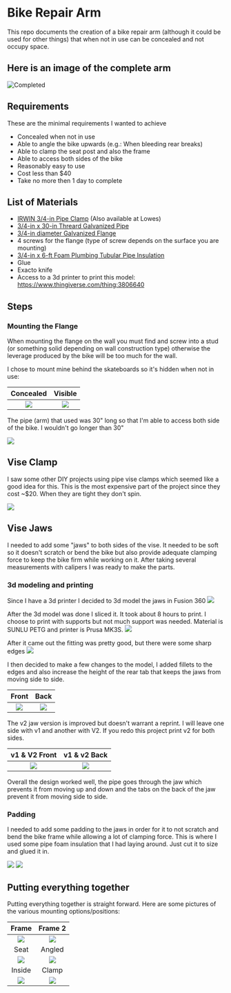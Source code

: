 # Bike Repair Arm

This repo documents the creation of a bike repair arm (although it could be used for other things) that when not in use can be concealed and not occupy space.

## Here is an image of the complete arm

![Completed](images/seat-post.jpg)


## Requirements

These are the minimal requirements I wanted to achieve

 - Concealed when not in use
 - Able to angle the bike upwards (e.g.: When bleeding rear breaks)
 - Able to clamp the seat post and also the frame
 - Able to access both sides of the bike
 - Reasonably easy to use 
 - Cost less than $40
 - Take no more then 1 day to complete
 
 
 ## List of Materials
 
 - [IRWIN 3/4-in Pipe Clamp](https://www.amazon.com/IRWIN-QUICK-GRIP-Pipe-Clamp-224134/dp/B0000CCXVO) (Also available at Lowes)
 - [3/4-in x 30-in Threard Galvanized Pipe](https://www.lowes.com/pd/Southland-Pipe-3-4-in-x-30-in-150-PSI-Threaded-Galvanized-Pipe/3357876)
 - [3/4-in diameter Galvanized Flange](https://www.lowes.com/pd/Mueller-Proline-3-4-in-dia-Galvanized-Floor-Flange-Fittings/4330094)
 - 4 screws for the flange (type of screw depends on the surface you are mounting)
 - [3/4-in x 6-ft Foam Plumbing Tubular Pipe Insulation](https://www.lowes.com/pd/Frost-King-3-4-in-x-6-ft-Foam-Plumbing-Tubular-Pipe-Insulation/1060005)
 - Glue
 - Exacto knife
 - Access to a 3d printer to print this model: https://www.thingiverse.com/thing:3806640
 
 ## Steps
 
 ### Mounting the Flange
 
 When mounting the flange on the wall you must find and screw into a stud (or something solid depending on wall construction type) otherwise the leverage produced by the bike will be too much for the wall.
 
 I chose to mount mine behind the skateboards so it's hidden when not in use:
 
 
 Concealed             |  Visible
:-------------------------:|:-------------------------:
 ![](images/concealed-flange.jpg)  |  ![](images/flange.jpg)
 
 
 The pipe (arm) that used was 30" long so that I'm able to access both side of the bike. I wouldn't go longer than 30"
 
 ![](images/arm.jpg)
 
 ## Vise Clamp
 
 I saw some other DIY projects using pipe vise clamps which seemed like a good idea for this. This is the most expensive part of the project since they cost ~$20. When they are tight they don't spin.
 
 ![](images/vise-clamp.jpg)
 
 ## Vise Jaws
 
 I needed to add some "jaws" to both sides of the vise. It needed to be soft so it doesn't scratch or bend the bike but also provide adequate clamping force to keep the bike firm while working on it. After taking several measurements with calipers I was ready to make the parts.
 
 ### 3d modeling and printing
 
 Since I have a 3d printer I decided to 3d model the jaws in Fusion 360
 ![](images/Sharp-edges.JPG)
 
 After the 3d model was done I sliced it. It took about 8 hours to print. I choose to print with supports but not much support was needed. Material is SUNLU PETG and printer is Prusa MK3S.
 ![](images/slicer.JPG)
 
 After it came out the fitting was pretty good, but there were some sharp edges
 ![](images/fitting.jpg)
 
 I then decided to make a few changes to the model, I added fillets to the edges and also increase the height of the rear tab that keeps the jaws from moving side to side.
 
  Front             |  Back
:-------------------------:|:-------------------------:
 ![](images/Fillet1.JPG)  |  ![](images/fillet2.JPG)
 
 The v2 jaw version is improved but doesn't warrant a reprint. I will leave one side with v1 and another with V2. If you redo this project print v2 for both sides.
 
  v1 & V2 Front             |  v1 & v2 Back
:-------------------------:|:-------------------------:
 ![](images/v1-v2-1.jpg)  |  ![](images/v1-v2-2.jpg)

 
 Overall the design worked well, the pipe goes through the jaw which prevents it from moving up and down and the tabs on the back of the jaw prevent it from moving side to side.
 
 ### Padding
 
 I needed to add some padding to the jaws in order for it to not scratch and bend the bike frame while allowing a lot of clamping force. This is where I used some pipe foam insulation that I had laying around. Just cut it to size and glued it in.
 
 ![](images/padding.jpg)
 ![](images/padded.jpg)
 
 ## Putting everything together
 
 Putting everything together is straight forward. Here are some pictures of the various mounting options/positions:
 
  Frame             |  Frame 2
:-------------------------:|:-------------------------:
 ![](images/standard-1.jpg)  |  ![](images/standard2.jpg)
Seat | Angled
![](images/seat-post.jpg)  |  ![](images/angled.jpg)
Inside | Clamp
![](images/inside-space.jpg) | ![](images/assembled.jpg)
